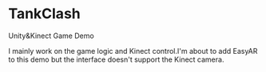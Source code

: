 # TankClash
Unity&amp;Kinect Game Demo

I mainly work on the game logic and Kinect control.I'm about to add EasyAR to this demo but the interface doesn't support the Kinect camera.
